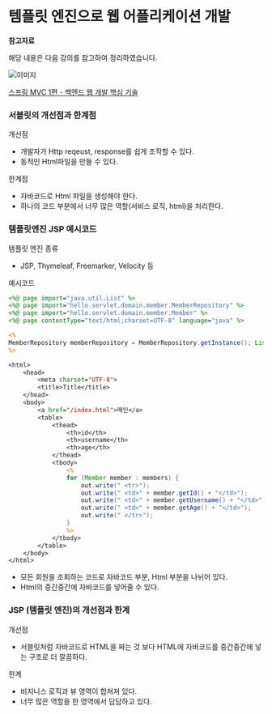 # 템플릿 엔진으로 웹 어플리케이션 개발

**참고자료**

해당 내용은 다음 강의를 참고하여 정리하였습니다.

![이미지](https://cdn.inflearn.com/public/courses/326674/cover/4657d793-56a4-42f3-9d44-dc88d125a49e)

[스프링 MVC 1편 - 백엔드 웹 개발 핵심 기술](https://www.inflearn.com/course/%EC%8A%A4%ED%94%84%EB%A7%81-mvc-1/dashboard)





### 서블릿의 개선점과 한계점

개선점

- 개발자가 Http reqeust, response를 쉽게 조작할 수 있다.
- 동적인 Html파일을 만들 수 있다.

한계점

- 자바코드로 Html 파일을 생성해야 한다.
- 하나의 코드 부분에서 너무 많은 역할(서비스 로직, html)을 처리한다.



### 템플릿엔진 JSP 예시코드

템플릿 엔진 종류

- JSP, Thymeleaf, Freemarker, Velocity 등



예시코드

```jsp
<%@ page import="java.util.List" %>
<%@ page import="hello.servlet.domain.member.MemberRepository" %>
<%@ page import="hello.servlet.domain.member.Member" %>
<%@ page contentType="text/html;charset=UTF-8" language="java" %>

<%
MemberRepository memberRepository = MemberRepository.getInstance(); List<Member> members = memberRepository.findAll();
%>

<html>
    <head>
        <meta charset="UTF-8">
        <title>Title</title>
    </head>
    <body>
        <a href="/index.html">메인</a>
        <table>
            <thead>
                <th>id</th>
                <th>username</th>
                <th>age</th>
            </thead>
            <tbody>
                <%
                for (Member member : members) {
                    out.write(" <tr>");
                    out.write(" <td>" + member.getId() + "</td>");
                    out.write(" <td>" + member.getUsername() + "</td>");
                    out.write(" <td>" + member.getAge() + "</td>");
                    out.write(" </tr>");
                }
                %>
            </tbody>
        </table>
    </body>
</html>
```

- 모든 회원을 조회하는 코드로 자바코드 부분, Html 부분을 나뉘어 있다.
- Html의 중간중간에 자바코드를 넣어줄 수 있다.



### JSP (템플릿 엔진)의 개선점과 한계

개선점

- 서블릿처럼 자바코드로 HTML을 짜는 것 보다 HTML에 자바코드를 중간중간에 넣는 구조로 더 깔끔하다.



한계

- 비지니스 로직과 뷰 영역이 합쳐져 있다.
- 너무 많은 역할을 한 영역에서 담담하고 있다.

